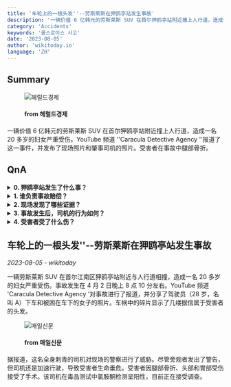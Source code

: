 ```yaml
---
title: '车轮上的一根头发''--劳斯莱斯在狎鸥亭站发生事故'
description: '一辆价值 6 亿韩元的劳斯莱斯 SUV 在首尔狎鸥亭站附近撞上人行道，造成一名 20 多岁的妇女严重受伤。YouTube 频道 ''Caracula Detective Agency ''报道了这一事件，并发布了现场照片和肇事司机的照片。受害者在事故中腿部骨折。'
category: 'Accidents'
keywords: '롤스로이스 사고'
date: '2023-08-05'
author: 'wikitoday.io'
language: 'ZH'
---
```


## Summary



<figure>
    <img src="http://res.heraldm.com/content/image/2023/08/03/20230803000139_p.jpg" alt="헤럴드경제" />
    <figcaption>
        <h4> from 헤럴드경제</h4>
    </figcaption>
</figure>


一辆价值 6 亿韩元的劳斯莱斯 SUV 在首尔狎鸥亭站附近撞上人行道，造成一名 20 多岁的妇女严重受伤。YouTube 频道 ''Caracula Detective Agency ''报道了这一事件，并发布了现场照片和肇事司机的照片。受害者在事故中腿部骨折。


## QnA


<details>
    <summary><b>0. 狎鸥亭站发生了什么事？</b></summary>
    一辆劳斯莱斯越野车在狎鸥亭站附近撞上人行道，造成一名 20 多岁的妇女严重受伤。
</details>

<details>
    <summary><b>1. 谁负责事故赔偿？</b></summary>
    YouTube 频道 'Caracula Detective Agency '对事故进行了报道。
</details>

<details>
    <summary><b>2. 现场发现了哪些证据？</b></summary>
    坠机碎片中包括据信属于受害者的几缕头发。
</details>

<details>
    <summary><b>3. 事故发生后，司机的行为如何？</b></summary>
    这名全身刺青的司机对警察进行威胁，似乎并不关心受伤的受害者。
</details>

<details>
    <summary><b>4. 受害者受了什么伤？</b></summary>
    受害者腿部骨折，头部和腹部受伤。
</details>



## 车轮上的一根头发''--劳斯莱斯在狎鸥亭站发生事故

_2023-08-05 - wikitoday_

一辆劳斯莱斯 SUV 在首尔江南区狎鸥亭站附近与人行道相撞，造成一名 20 多岁的妇女严重受伤。事故发生在 4 月 2 日晚上 8 点 10 分左右。YouTube 频道 'Caracula Detective Agency '对事故进行了报道，并分享了驾驶员（28 岁，名叫 A）下车和被困在车下的女子的照片。车祸中的碎片显示了几缕据信属于受害者的头发。


<figure>
    <img src="https://news.imaeil.com/photos/2023/08/05/2023080507281692897_l.jpg" alt="매일신문" />
    <figcaption>
        <h4> from 매일신문</h4>
    </figcaption>
</figure>


据报道，这名全身刺青的司机对现场的警察进行了威胁。尽管旁观者发出了警告，但司机还是加速行驶，导致受害者生命垂危。受害者因腿部骨折、头部和胃部受伤接受了手术。该司机在毒品测试中氯胺酮检测呈阳性，目前正在接受调查。
